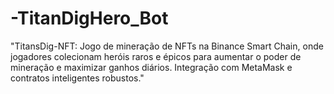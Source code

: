 # -TitanDigHero_Bot
"TitansDig-NFT: Jogo de mineração de NFTs na Binance Smart Chain, onde jogadores colecionam heróis raros e épicos para aumentar o poder de mineração e maximizar ganhos diários. Integração com MetaMask e contratos inteligentes robustos."

